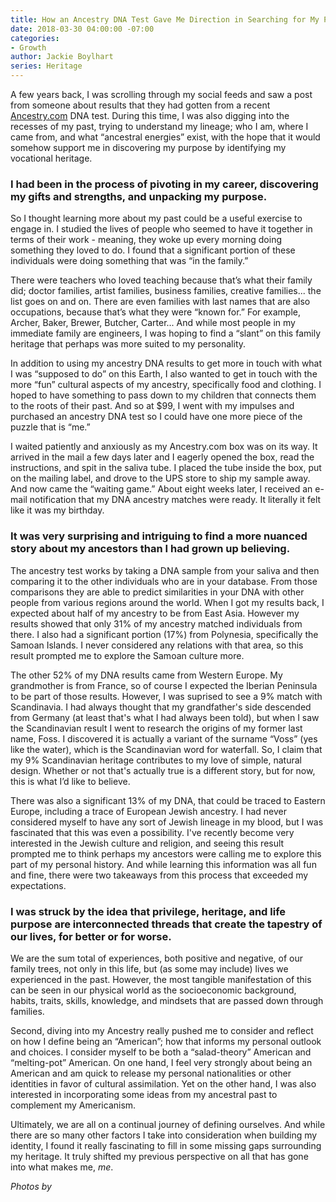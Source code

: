 ```yaml
---
title: How an Ancestry DNA Test Gave Me Direction in Searching for My Purpose
date: 2018-03-30 04:00:00 -07:00
categories:
- Growth
author: Jackie Boylhart
series: Heritage
---
```


A few years back, I was scrolling through my social feeds and saw a post from someone about results that they had gotten from a recent [Ancestry.com](https://www.ancestry.com/) DNA test. During this time, I was also digging into the recesses of my past, trying to understand my lineage; who I am, where I came from, and what “ancestral energies” exist, with the hope that it would somehow support me in discovering my purpose by identifying my vocational heritage.

### I had been in the process of pivoting in my career, discovering my gifts and strengths, and unpacking my purpose.

So I thought learning more about my past could be a useful exercise to engage in. I studied the lives of people who seemed to have it together in terms of their work - meaning, they woke up every morning doing something they loved to do. I found that a significant portion of these individuals were doing something that was “in the family.”

There were teachers who loved teaching because that’s what their family did; doctor families, artist families, business families, creative families... the list goes on and on. There are even families with last names that are also occupations, because that’s what they were “known for.” For example, Archer, Baker, Brewer, Butcher, Carter... And while most people in my immediate family are engineers, I was hoping to find a “slant” on this family heritage that perhaps was more suited to my personality.

In addition to using my ancestry DNA results to get more in touch with what I was “supposed to do” on this Earth, I also wanted to get in touch with the more “fun” cultural aspects of my ancestry, specifically food and clothing. I hoped to have something to pass down to my children that connects them to the roots of their past. And so at $99, I went with my impulses and purchased an ancestry DNA test so I could have one more piece of the puzzle that is “me.”

I waited patiently and anxiously as my Ancestry.com box was on its way. It arrived in the mail a few days later and I eagerly opened the box, read the instructions, and spit in the saliva tube. I placed the tube inside the box, put on the mailing label, and drove to the UPS store to ship my sample away. And now came the “waiting game.” About eight weeks later, I received an e-mail notification that my DNA ancestry matches were ready. It literally it felt like it was my birthday.

### It was very surprising and intriguing to find a more nuanced story about my ancestors than I had grown up believing.

The ancestry test works by taking a DNA sample from your saliva and then comparing it to the other individuals who are in your database. From those comparisons they are able to predict similarities in your DNA with other people from various regions around the world. When I got my results back, I expected about half of my ancestry to be from East Asia. However my results showed that only 31% of my ancestry matched individuals from there. I also had a significant portion (17%) from Polynesia, specifically the Samoan Islands. I never considered any relations with that area, so this result prompted me to explore the Samoan culture more.

The other 52% of my DNA results came from Western Europe. My grandmother is from France, so of course I expected the Iberian Peninsula to be part of those results. However, I was suprised to see a 9% match with Scandinavia. I had always thought that my grandfather's side descended from Germany (at least that's what I had always been told), but when I saw the Scandinavian result I went to research the origins of my former last name, Foss. I discovered it is actually a variant of the surname “Voss” (yes like the water), which is the Scandinavian word for waterfall. So, I claim that my 9% Scandinavian heritage contributes to my love of simple, natural design. Whether or not that's actually true is a different story, but for now, this is what I’d like to believe.

There was also a significant 13% of my DNA, that could be traced to Eastern Europe, including a trace of European Jewish ancestry. I had never considered myself to have any sort of Jewish lineage in my blood, but I was fascinated that this was even a possibility. I've recently become very interested in the Jewish culture and religion, and seeing this result prompted me to think perhaps my ancestors were calling me to explore this part of my personal history. And while learning this information was all fun and fine, there were two takeaways from this process that exceeded my expectations.

### I was struck by the idea that privilege, heritage, and life purpose are interconnected threads that create the tapestry of our lives, for better or for worse.

We are the sum total of experiences, both positive and negative, of our family trees, not only in this life, but (as some may include) lives we experienced in the past. However, the most tangible manifestation of this can be seen in our physical world as the socioeconomic background, habits, traits, skills, knowledge, and mindsets that are passed down through families.

Second, diving into my Ancestry really pushed me to consider and reflect on how I define being an “American”; how that informs my personal outlook and choices. I consider myself to be both a “salad-theory” American and “melting-pot” American. On one hand, I feel very strongly about being an American and am quick to release my personal nationalities or other identities in favor of cultural assimilation. Yet on the other hand, I was also interested in incorporating some ideas from my ancestral past to complement my Americanism.

Ultimately, we are all on a continual journey of defining ourselves. And while there are so many other factors I take into consideration when building my identity, I found it really fascinating to fill in some missing gaps surrounding my heritage. It truly shifted my previous perspective on all that has gone into what makes me, *me*.

*Photos by*